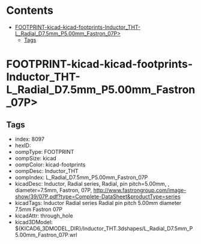 



Contents
========

* [FOOTPRINT-kicad-kicad-footprints-Inductor_THT-L_Radial_D7.5mm_P5.00mm_Fastron_07P>](#footprint-kicad-kicad-footprints-inductor_tht-l_radial_d75mm_p500mm_fastron_07p)
	* [Tags](#tags)

# FOOTPRINT-kicad-kicad-footprints-Inductor_THT-L_Radial_D7.5mm_P5.00mm_Fastron_07P>

## Tags

- index: 8097
- hexID: 
- oompType: FOOTPRINT
- oompSize: kicad
- oompColor: kicad-footprints
- oompDesc: Inductor_THT
- oompIndex: L_Radial_D7.5mm_P5.00mm_Fastron_07P
- kicadDesc: Inductor, Radial series, Radial, pin pitch=5.00mm, , diameter=7.5mm, Fastron, 07P, http://www.fastrongroup.com/image-show/39/07P.pdf?type=Complete-DataSheet&productType=series
- kicadTags: Inductor Radial series Radial pin pitch 5.00mm  diameter 7.5mm Fastron 07P
- kicadAttr: through_hole
- kicad3DModel: ${KICAD6_3DMODEL_DIR}/Inductor_THT.3dshapes/L_Radial_D7.5mm_P5.00mm_Fastron_07P.wrl
